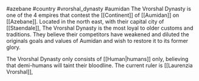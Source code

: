 #azebane #country #vrorshal_dynasty #aumidan
The Vrorshal Dynasty is one of the 4 empires that contest the [[Continent]] of [[Aumidan]] on [[Azebane]]. Located in the north east, with their capital city of [[Staendale]], The Vrorshal Dynasty is the most loyal to older customs and traditions. They believe their competitors have weakened and diluted the originals goals and values of Aumidan and wish to restore it to its former glory.

The Vrorshal Dynasty only consists of [[Human|humans]] only, believing that demi-humans will taint their bloodline. The current ruler is [[Laurenzia Vrorshal]], 